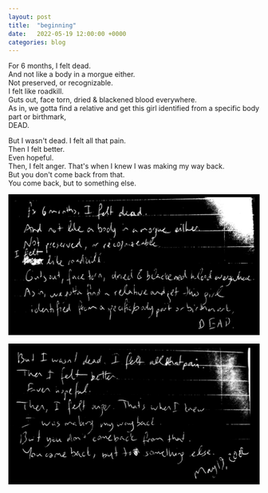 ```yaml
---
layout: post
title:  "beginning"
date:   2022-05-19 12:00:00 +0000
categories: blog
---
```

For 6 months, I felt dead.  
And not like a body in a morgue either.  
Not preserved, or recognizable.  
I felt like roadkill.  
Guts out, face torn, dried & blackened blood everywhere.  
As in, we gotta find a relative and get this girl identified from a specific body part or birthmark,  
DEAD.

But I wasn't dead. I felt all that pain.  
Then I felt better.  
Even hopeful.  
Then, I felt anger. That's when I knew I was making my way back.  
But you don't come back from that.  
You come back, but to something else.

![beginning 1](assets/images/beginning1.png)

![beginning 2](assets/images/beginning2.png)
